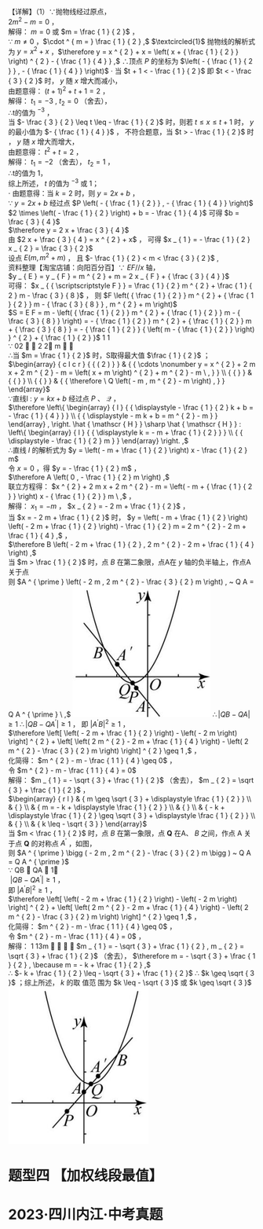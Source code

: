 【详解】（1）∵抛物线经过原点，  
$2 m ^ { 2 } - m = 0$ ，  
解得： $m = 0$ 或 $m = \frac { 1 } { 2 }$ ，  
∵ $m \neq 0$ ，$\cdot ^ { m = } \frac { 1 } { 2 } ,$
$\textcircled{1}$ 抛物线的解析式为 $y = x ^ { 2 } + x$ ，$\therefore y = x ^ { 2 } + x = \left( x + { \frac { 1 } { 2 } } \right) ^ { 2 } - { \frac { 1 } { 4 } } ,$ ∴顶点 $P$ 的坐标为 $\left( - { \frac { 1 } { 2 } } , - { \frac { 1 } { 4 } } \right)$
$\cdot$ 当 $t + 1 < - \frac { 1 } { 2 }$ 即 $t < - \frac { 3 } { 2 }$ 时， $y$ 随 $x$ 增大而减小，  
由题意得： $\left( t + 1 \right) ^ { 2 } + t + 1 = 2$ ，  
解得： $t _ { 1 } = - 3 ~ , ~ t _ { 2 } = 0$ （舍去），  
∴t的值为 $^ { - 3 }$ ，  
当 $- \frac { 3 } { 2 } \leq t \leq - \frac { 1 } { 2 }$ 时，则若 $t \leq x \leq t + 1$ 时， $y$ 的最小值为 $- { \frac { 1 } { 4 } }$ ， 不符合题意，当 $t > - \frac { 1 } { 2 }$ 时 ， $y$ 随 $x$ 增大而增大，  
由题意得： $t ^ { 2 } + t = 2$ ，  
解得： $t _ { 1 } = - 2$ （舍去）， $t _ { 2 } = 1$ ，  
∴t的值为 1，  
综上所述， $t$ 的值为 $^ { - 3 }$ 或 1；  
$\cdot$ 由题意得：当 $k = 2$ 时，则 $y = 2 x + b$ ，  
∵ $y = 2 x + b$ 经过点 $P \left( - { \frac { 1 } { 2 } } , - { \frac { 1 } { 4 } } \right)$   
$2 \times \left( - \frac { 1 } { 2 } \right) + b = - \frac { 1 } { 4 }$ 可得 $b = \frac { 3 } { 4 }$   
$\therefore y = 2 x + \frac { 3 } { 4 }$   
由 $2 x + \frac { 3 } { 4 } = x ^ { 2 } + x$ ， 可得 $x _ { 1 } = - \frac { 1 } { 2 } x _ { 2 } = \frac { 3 } { 2 }$   
设点 $E \big ( m , m ^ { 2 } + m \big )$ ， 且 $- \frac { 1 } { 2 } < m < \frac { 3 } { 2 }$ ,  
资料整理【淘宝店铺：向阳百分百】∵ $E F / / x$ 轴，  
$y _ { E } = y _ { F } = m ^ { 2 } + m = 2 x _ { F } + { \frac { 3 } { 4 } }$   
可得： $x _ { { \scriptscriptstyle F } } = \frac { 1 } { 2 } m ^ { 2 } + \frac { 1 } { 2 } m - \frac { 3 } { 8 }$ ， 则 $F \left( { \frac { 1 } { 2 } } m ^ { 2 } + { \frac { 1 } { 2 } } m - { \frac { 3 } { 8 } } , m ^ { 2 } + m \right)$   
$S = E F = m - \left( { \frac { 1 } { 2 } } m ^ { 2 } + { \frac { 1 } { 2 } } m - { \frac { 3 } { 8 } } \right) = - { \frac { 1 } { 2 } } m ^ { 2 } + { \frac { 1 } { 2 } } m + { \frac { 3 } { 8 } } = - { \frac { 1 } { 2 } } { \left( m - { \frac { 1 } { 2 } } \right) } ^ { 2 } + { \frac { 1 } { 2 } }$ 1 1  
∵ 02  ， 2 2 m  ，  
∴当 $m = \frac { 1 } { 2 }$ 时，S取得最大值 $\frac { 1 } { 2 }$ ；  
$\begin{array} { c l c r } { { ( 2 ) } } & { { \cdots \nonumber y = x ^ { 2 } + 2 m x + 2 m ^ { 2 } - m = \left( x + m \right) ^ { 2 } + m ^ { 2 } - m \ , } } \\ { { } } & { { } } \\ { { } } & { { \therefore \ Q \left( - m , m ^ { 2 } - m \right) , } } \end{array}$   
∵直线l $: \ y = k x + b$ 经过点 $P$ 、 $\mathcal { Q }$ ，  
$\therefore \left\{ \begin{array} { l } { { \displaystyle - \frac { 1 } { 2 } k + b = - \frac { 1 } { 4 } } } \\ { { \displaystyle - m k + b = m ^ { 2 } - m } } \end{array} , \right. \hat { \mathscr { H } } \sharp \hat { \mathscr { H } } : \left\{ \begin{array} { l } { { \displaystyle k = - m + \frac { 1 } { 2 } } } \\ { { \displaystyle - \frac { 1 } { 2 } m } } \end{array} \right. ,$   
∴直线 $l$ 的解析式为 $y = \left( - m + \frac { 1 } { 2 } \right) x - \frac { 1 } { 2 } m$   
令 $x = 0$ ，得 $y = - \frac { 1 } { 2 } m$ ，  
$\therefore A \left( 0 , - \frac { 1 } { 2 } m \right) ,$   
联立方程得： $x ^ { 2 } + 2 m x + 2 m ^ { 2 } - m = \left( - m + { \frac { 1 } { 2 } } \right) x - { \frac { 1 } { 2 } } m \ ,$ ，  
解得： $x _ { 1 } = - m$ ， $x _ { 2 } = - 2 m + \frac { 1 } { 2 }$ ，  
当 $x = - 2 m + \frac { 1 } { 2 }$ 时， $y = \left( - m + \frac { 1 } { 2 } \right) \left( - 2 m + \frac { 1 } { 2 } \right) - \frac { 1 } { 2 } m = 2 m ^ { 2 } - 2 m + \frac { 1 } { 4 } ,$ ，  
$\therefore B \left( - 2 m + \frac { 1 } { 2 } , 2 m ^ { 2 } - 2 m + \frac { 1 } { 4 } \right) ,$   
当 $m > \frac { 1 } { 2 }$ 时，点 $B$ 在第二象限，点A在 $y$ 轴的负半轴上，作点A关于点  
则 $A ^ { \prime } \left( - 2 m , 2 m ^ { 2 } - \frac { 3 } { 2 } m \right) , ~ Q A = Q A ^ { \prime } \ ,$
![](<../../qs_image_DB/专题2-7_二次函数中的最值问题（解析版）/fb8f030f5b9bf0a3d8e419113cff709b5d7f204c06c8ddb499d4580bcc8ffbab.jpg>)
$\therefore | Q B - Q A | \geq 1$ $\therefore \left| Q B - Q A ^ { \prime } \right| \geq 1$ ，
即 $\left| A ^ { \prime } B \right| ^ { 2 } \geq 1$ ，  
$\therefore \left[ \left( - 2 m + \frac { 1 } { 2 } \right) - \left( - 2 m \right) \right] ^ { 2 } + \left[ \left( 2 m ^ { 2 } - 2 m + \frac { 1 } { 4 } \right) - \left( 2 m ^ { 2 } - \frac { 3 } { 2 } m \right) \right] ^ { 2 } \geq 1 ,$ ，  
化简得： $m ^ { 2 } - m - \frac { 1 1 } { 4 } \geq 0$ ，  
令 $m ^ { 2 } - m - \frac { 1 1 } { 4 } = 0$   
解得： $m _ { 1 } = - \sqrt { 3 } + \frac { 1 } { 2 }$ （舍去）， $m _ { 2 } = \sqrt { 3 } + \frac { 1 } { 2 }$ ，  
$\begin{array} { r l } & { m \geq \sqrt { 3 } + \displaystyle \frac { 1 } { 2 } } \\ & { } \\ & { m = - k + \displaystyle \frac { 1 } { 2 } } \\ & { } \\ & { - k + \displaystyle \frac { 1 } { 2 } \geq \sqrt { 3 } + \displaystyle \frac { 1 } { 2 } } \\ & { } \\ & { k \leq - \sqrt { 3 } } \end{array}$   
当 $m < \frac { 1 } { 2 }$ 时，点 $B$ 在第一象限，点 $\boldsymbol { Q }$ 在A、 $B$ 之间，作点 A 关于点 $\boldsymbol { Q }$ 的对称点 $A ^ { \prime }$ ，如图，  
则 $A ^ { \prime } \bigg ( - 2 m , 2 m ^ { 2 } - \frac { 3 } { 2 } m \bigg ) ~ Q A = Q A ^ { \prime }$   
∵ QB  QA  1，  
$\ | Q B - Q A ^ { \prime } | \geq 1$ ，  
即 $\left| A ^ { \prime } B \right| ^ { 2 } \geq 1$ ，  
$\therefore \left[ \left( - 2 m + \frac { 1 } { 2 } \right) - \left( - 2 m \right) \right] ^ { 2 } + \left[ \left( 2 m ^ { 2 } - 2 m + \frac { 1 } { 4 } \right) - \left( 2 m ^ { 2 } - \frac { 3 } { 2 } m \right) \right] ^ { 2 } \geq 1 ,$ ，  
化简得： $m ^ { 2 } - m - \frac { 1 1 } { 4 } \geq 0$ ，  
令 $m ^ { 2 } - m - \frac { 1 1 } { 4 } = 0$ ，  
解得： 1 13m    ， $m _ { 1 } = - \sqrt { 3 } + \frac { 1 } { 2 } , m _ { 2 } = \sqrt { 3 } + \frac { 1 } { 2 }$ （舍去）， $\therefore m = - \sqrt { 3 } + \frac { 1 } { 2 } , \because m = - k + \frac { 1 } { 2 } ,$   
∴ $- k + \frac { 1 } { 2 } \leq - \sqrt { 3 } + \frac { 1 } { 2 }$ ∴ $k \geq \sqrt { 3 }$ ；综上所述， $k$ 的取 值范 围为 $k \leq - \sqrt { 3 }$ 或 $k \geq \sqrt { 3 }$
![](<../../qs_image_DB/专题2-7_二次函数中的最值问题（解析版）/57be2fe7b86350d5bb9e6e6634c171d27be9631dc60e77d9b7c3ace187cdb288.jpg>)
# 题型四 【加权线段最值】
# 2023·四川内江·中考真题
